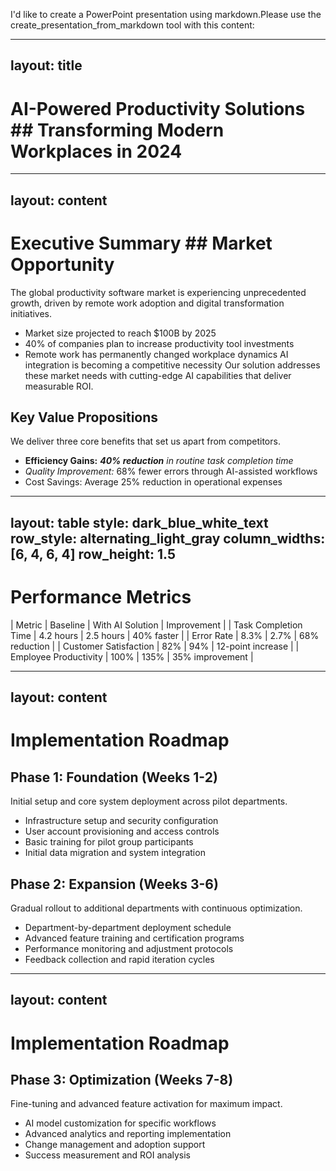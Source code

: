 I'd like to create a PowerPoint presentation using markdown.Please use the create_presentation_from_markdown tool with this content:

---
layout: title
---
# AI-Powered Productivity Solutions ## Transforming Modern Workplaces in 2024

---
layout: content
---
# Executive Summary ## Market Opportunity
The global productivity software market is experiencing unprecedented growth, driven by remote work adoption and digital transformation initiatives.
- Market size projected to reach $100B by 2025
- 40% of companies plan to increase productivity tool investments
- Remote work has permanently changed workplace dynamics
AI integration is becoming a competitive necessity Our solution addresses these market needs with cutting-edge AI capabilities that deliver measurable ROI.

## Key Value Propositions
We deliver three core benefits that set us apart from competitors.
- **Efficiency Gains:** ***40% reduction*** *in routine task completion time*
- _Quality Improvement:_ 68% fewer errors through AI-assisted workflows
- Cost Savings: Average 25% reduction in operational expenses

---
layout: table
style: dark_blue_white_text
row_style: alternating_light_gray
column_widths: [6, 4, 6, 4]
row_height: 1.5
---
# Performance Metrics
 | Metric | Baseline | With AI Solution | Improvement |
 | Task Completion Time | 4.2 hours | 2.5 hours | 40% faster |
 | Error Rate | 8.3% | 2.7% | 68% reduction | | Customer Satisfaction | 82% | 94% | 12-point increase |
 | Employee Productivity | 100% | 135% | 35% improvement |

 ---
 layout: content
 ---
# Implementation Roadmap

## Phase 1: Foundation (Weeks 1-2)
Initial setup and core system deployment across pilot departments.
- Infrastructure setup and security configuration
- User account provisioning and access controls
- Basic training for pilot group participants
- Initial data migration and system integration

## Phase 2: Expansion (Weeks 3-6)
Gradual rollout to additional departments with continuous optimization.
- Department-by-department deployment schedule
- Advanced feature training and certification programs
- Performance monitoring and adjustment protocols
- Feedback collection and rapid iteration cycles

 ---
 layout: content
 ---
# Implementation Roadmap

## Phase 3: Optimization (Weeks 7-8)
Fine-tuning and advanced feature activation for maximum impact.
- AI model customization for specific workflows
- Advanced analytics and reporting implementation
- Change management and adoption support
- Success measurement and ROI analysis
